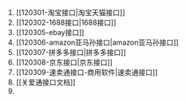 1. [[120301-淘宝接口|淘宝天猫接口]]
2. [[120302-1688接口|1688接口]]
3. [[120305-ebay接口]]
4. [[120306-amazon亚马孙接口|amazon亚马孙接口]]
5. [[120307-拼多多接口|拼多多接口]]
6. [[120308-京东接口|京东接口]]
7. [[120309-速卖通接口-商用软件|速卖通接口]]
8. [[关爱通接口文档]]
9. 